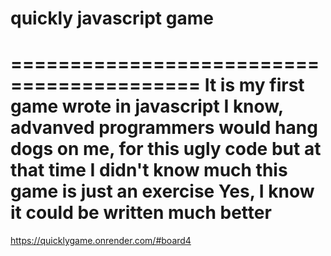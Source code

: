 # quickly javascript game
==========================================
It is my first game wrote in javascript
I know, advanved programmers would hang dogs on me, for this ugly code
but at that time I didn't know much
this game is just an exercise
Yes, I know it could be written much better
==========================================
https://quicklygame.onrender.com/#board4
